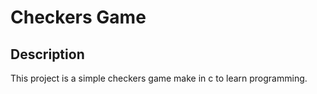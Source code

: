 # Checkers Game

## Description

This project is a simple checkers game make in c to learn programming.
